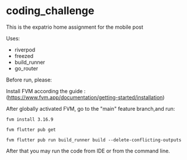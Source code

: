 # coding_challenge
This is the expatrio home assignment for the mobile post

Uses: 
 - riverpod
 - freezed
 - build_runner
 - go_router


Before run, please: 

Install FVM according the guide : 
(https://www.fvm.app/documentation/getting-started/installation)

After globally activated FVM, go to the "main" feature branch,and run:

`fvm install 3.16.9`

`fvm flutter pub get`

`fvm flutter pub run build_runner build --delete-conflicting-outputs`

After that you may run the code from IDE or from the command line.
